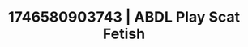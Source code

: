 ---
categories:
- AI-generated
- Intimate moaning
- Erotic dance
- Soft spanking
- Ethical porn
- ASMR
- Erotic slow burn
- Cosplay
image: /assets/images/1746580903743.jpg
layout: post
seo:
  description: Featured content with high-quality Scat Fetish, ABDL Play. HD images
    available.
  keywords: Scat Fetish, ABDL Play
  og_image: /assets/images/1746580903743.jpg
  schema_type: VisualArtwork
tags:
- ABDL Play
- '#1746580903743'
- Scat Fetish
title: 1746580903743 | ABDL Play Scat Fetish
---